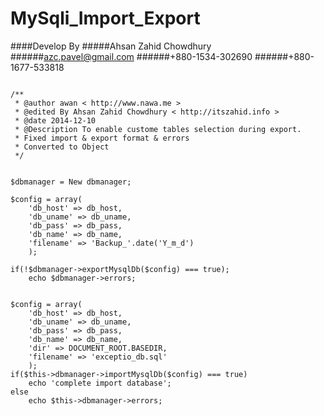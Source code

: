 MySqli_Import_Export
====================

####Develop By
#####Ahsan Zahid Chowdhury
######azc.pavel@gmail.com
######+880-1534-302690
######+880-1677-533818

```

/**
 * @author awan < http://www.nawa.me >
 * @edited By Ahsan Zahid Chowdhury < http://itszahid.info >
 * @date 2014-12-10
 * @Description To enable custome tables selection during export.
 * Fixed import & export format & errors
 * Converted to Object
 */


$dbmanager = New dbmanager;

$config = array(
	'db_host' => db_host,
	'db_uname' => db_uname,
	'db_pass' => db_pass,
	'db_name' => db_name,
	'filename' => 'Backup_'.date('Y_m_d')			
	);

if(!$dbmanager->exportMysqlDb($config) === true);			
	echo $dbmanager->errors;


$config = array(
	'db_host' => db_host,
	'db_uname' => db_uname,
	'db_pass' => db_pass,
	'db_name' => db_name,
	'dir' => DOCUMENT_ROOT.BASEDIR,
	'filename' => 'exceptio_db.sql'			
	);
if($this->dbmanager->importMysqlDb($config) === true)
	echo 'complete import database';
else
	echo $this->dbmanager->errors;


```